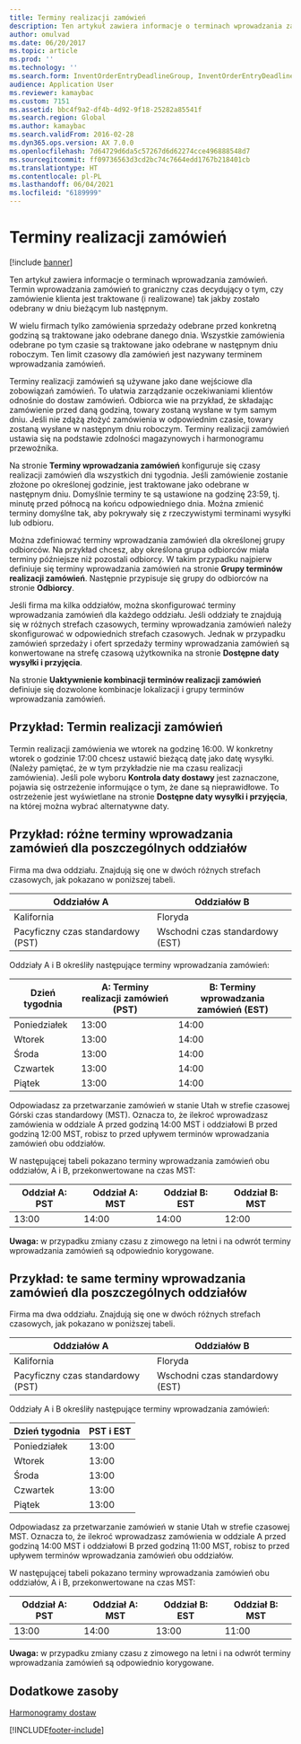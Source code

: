 ```yaml
---
title: Terminy realizacji zamówień
description: Ten artykuł zawiera informacje o terminach wprowadzania zamówień. Termin wprowadzania zamówień to graniczny czas decydujący o tym, czy zamówienie klienta jest traktowane (i realizowane) tak jakby zostało odebrany w dniu bieżącym lub następnym.
author: omulvad
ms.date: 06/20/2017
ms.topic: article
ms.prod: ''
ms.technology: ''
ms.search.form: InventOrderEntryDeadlineGroup, InventOrderEntryDeadlineParameters, InventOrderEntryDeadlineTable, MCRAutoTaxRules
audience: Application User
ms.reviewer: kamaybac
ms.custom: 7151
ms.assetid: bbc4f9a2-df4b-4d92-9f18-25282a85541f
ms.search.region: Global
ms.author: kamaybac
ms.search.validFrom: 2016-02-28
ms.dyn365.ops.version: AX 7.0.0
ms.openlocfilehash: 7d64729d6da5c57267d6d62274cce496888548d7
ms.sourcegitcommit: ff09736563d3cd2bc74c7664edd1767b218401cb
ms.translationtype: HT
ms.contentlocale: pl-PL
ms.lasthandoff: 06/04/2021
ms.locfileid: "6189999"
---
```

# <a name="order-entry-deadlines"></a>Terminy realizacji zamówień

[!include [banner](../includes/banner.md)]

Ten artykuł zawiera informacje o terminach wprowadzania zamówień. Termin wprowadzania zamówień to graniczny czas decydujący o tym, czy zamówienie klienta jest traktowane (i realizowane) tak jakby zostało odebrany w dniu bieżącym lub następnym.

W wielu firmach tylko zamówienia sprzedaży odebrane przed konkretną godziną są traktowane jako odebrane danego dnia. Wszystkie zamówienia odebrane po tym czasie są traktowane jako odebrane w następnym dniu roboczym. Ten limit czasowy dla zamówień jest nazywany terminem wprowadzania zamówień.  

Terminy realizacji zamówień są używane jako dane wejściowe dla zobowiązań zamówień. To ułatwia zarządzanie oczekiwaniami klientów odnośnie do dostaw zamówień. Odbiorca wie na przykład, że składając zamówienie przed daną godziną, towary zostaną wysłane w tym samym dniu. Jeśli nie zdążą złożyć zamówienia w odpowiednim czasie, towary zostaną wysłane w następnym dniu roboczym. Terminy realizacji zamówień ustawia się na podstawie zdolności magazynowych i harmonogramu przewoźnika.  

Na stronie **Terminy wprowadzania zamówień** konfiguruje się czasy realizacji zamówień dla wszystkich dni tygodnia. Jeśli zamówienie zostanie złożone po określonej godzinie, jest traktowane jako odebrane w następnym dniu. Domyślnie terminy te są ustawione na godzinę 23:59, tj. minutę przed północą na końcu odpowiedniego dnia. Można zmienić terminy domyślne tak, aby pokrywały się z rzeczywistymi terminami wysyłki lub odbioru.  

Można zdefiniować terminy wprowadzania zamówień dla określonej grupy odbiorców. Na przykład chcesz, aby określona grupa odbiorców miała terminy późniejsze niż pozostali odbiorcy. W takim przypadku najpierw definiuje się terminy wprowadzania zamówień na stronie **Grupy terminów realizacji zamówień**. Następnie przypisuje się grupy do odbiorców na stronie **Odbiorcy**.  

Jeśli firma ma kilka oddziałów, można skonfigurować terminy wprowadzania zamówień dla każdego oddziału. Jeśli oddziały te znajdują się w różnych strefach czasowych, terminy wprowadzania zamówień należy skonfigurować w odpowiednich strefach czasowych. Jednak w przypadku zamówień sprzedaży i ofert sprzedaży terminy wprowadzania zamówień są konwertowane na strefę czasową użytkownika na stronie **Dostępne daty wysyłki i przyjęcia**.  

Na stronie **Uaktywnienie kombinacji terminów realizacji zamówień** definiuje się dozwolone kombinacje lokalizacji i grupy terminów wprowadzania zamówień.

## <a name="example-order-entry-deadline"></a>Przykład: Termin realizacji zamówień
Termin realizacji zamówienia we wtorek na godzinę 16:00. W konkretny wtorek o godzinie 17:00 chcesz ustawić bieżącą datę jako datę wysyłki. (Należy pamiętać, że w tym przykładzie nie ma czasu realizacji zamówienia). Jeśli pole wyboru **Kontrola daty dostawy** jest zaznaczone, pojawia się ostrzeżenie informujące o tym, że dane są nieprawidłowe. To ostrzeżenie jest wyświetlane na stronie **Dostępne daty wysyłki i przyjęcia**, na której można wybrać alternatywne daty.

## <a name="example-different-order-entry-deadlines-per-site"></a>Przykład: różne terminy wprowadzania zamówień dla poszczególnych oddziałów
Firma ma dwa oddziału. Znajdują się one w dwóch różnych strefach czasowych, jak pokazano w poniższej tabeli.

| Oddziałów A                      | Oddziałów B                      |
|-----------------------------|-----------------------------|
| Kalifornia                  | Floryda                     |
| Pacyficzny czas standardowy (PST) | Wschodni czas standardowy (EST) |

Oddziały A i B określiły następujące terminy wprowadzania zamówień:

| Dzień tygodnia             | A: Terminy realizacji zamówień (PST) | B: Terminy wprowadzania zamówień (EST) |
|-----------------------------|--------------------------------|--------------------------------|
| Poniedziałek                      | 13:00                          | 14:00                          |
| Wtorek                     | 13:00                          | 14:00                          |
| Środa                   | 13:00                          | 14:00                          |
| Czwartek                    | 13:00                          | 14:00                          |
| Piątek                      | 13:00                          | 14:00                          |

Odpowiadasz za przetwarzanie zamówień w stanie Utah w strefie czasowej Górski czas standardowy (MST). Oznacza to, że ilekroć wprowadzasz zamówienia w oddziale A przed godziną 14:00 MST i oddziałowi B przed godziną 12:00 MST, robisz to przed upływem terminów wprowadzania zamówień obu oddziałów.  

W następującej tabeli pokazano terminy wprowadzania zamówień obu oddziałów, A i B, przekonwertowane na czas MST:

| Oddział A: PST         | Oddział A: MST        | Oddział B: EST           | Oddział B: MST        |
|---------------------|--------------------|-----------------------|--------------------|
| 13:00               | 14:00              | 14:00                 | 12:00              |

**Uwaga:** w przypadku zmiany czasu z zimowego na letni i na odwrót terminy wprowadzania zamówień są odpowiednio korygowane.

## <a name="example-same-order-entry-deadline-per-site"></a>Przykład: te same terminy wprowadzania zamówień dla poszczególnych oddziałów
Firma ma dwa oddziału. Znajdują się one w dwóch różnych strefach czasowych, jak pokazano w poniższej tabeli.

| Oddziałów A                      | Oddziałów B                      |
|-----------------------------|-----------------------------|
| Kalifornia                  | Floryda                     |
| Pacyficzny czas standardowy (PST) | Wschodni czas standardowy (EST) |

Oddziały A i B określiły następujące terminy wprowadzania zamówień:

| Dzień tygodnia | PST i EST |
|-----------------|-------------|
| Poniedziałek          | 13:00       |
| Wtorek         | 13:00       |
| Środa       | 13:00       |
| Czwartek        | 13:00       |
| Piątek          | 13:00       |

Odpowiadasz za przetwarzanie zamówień w stanie Utah w strefie czasowej MST. Oznacza to, że ilekroć wprowadzasz zamówienia w oddziale A przed godziną 14:00 MST i oddziałowi B przed godziną 11:00 MST, robisz to przed upływem terminów wprowadzania zamówień obu oddziałów. 

W następującej tabeli pokazano terminy wprowadzania zamówień obu oddziałów, A i B, przekonwertowane na czas MST:

| Oddział A: PST         | Oddział A: MST        | Oddział B: EST           | Oddział B: MST        |
|---------------------|--------------------|-----------------------|--------------------|
| 13:00               | 14:00              | 13:00                 | 11:00              |

**Uwaga:** w przypadku zmiany czasu z zimowego na letni i na odwrót terminy wprowadzania zamówień są odpowiednio korygowane.

## <a name="additional-resources"></a>Dodatkowe zasoby

[Harmonogramy dostaw](delivery-schedules.md)





[!INCLUDE[footer-include](../../includes/footer-banner.md)]